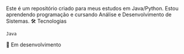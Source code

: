 Este é um repositório criado para meus estudos em Java/Python. Estou aprendendo programação e cursando Análise e Desenvolvimento de Sistemas.
🛠 Tecnologias

    Java


🚧 Em desenvolvimento
